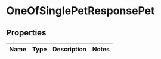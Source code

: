 # OneOfSinglePetResponsePet

## Properties
Name | Type | Description | Notes
------------ | ------------- | ------------- | -------------
